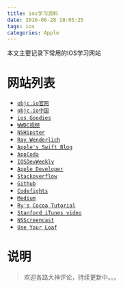 ```yaml
---
title: ios学习资料
date: 2016-06-28 18:05:25
tags: ios
categories: Apple
---
```


本文主要记录下常用的IOS学习网站  
<!--more-->

网站列表
===
* [`objc.io官网`](https://www.objc.io/issues/)
* [`objc.io中国`](http://www.objccn.io/)
* [`ios Goodies`](http://ios-goodies.com/)
* [`WWDC视频`](https://developer.apple.com/videos/)
* [`NSHipster`](http://nshipster.com/)
* [`Ray Wenderlich`](https://www.raywenderlich.com/tutorials)
* [`Apple's Swift Blog`](https://developer.apple.com/swift/blog/)
* [`AppCoda`](http://www.appcoda.com/)
* [`IOSDevWeekly`](http://iosdevweekly.com/)
* [`Apple Developer`](https://developer.apple.com/library/ios/navigation/)
* [`Stackoverflow`](http://stackoverflow.com/)
* [`Github`](https://github.com/)
* [`Codefights`](https://codefights.com/)
* [`Medium`](https://medium.com/)
* [`Ry's Cocoa Tutorial`](http://rypress.com/tutorials/objective-c/index/)
* [`Stanford iTunes video`](https://itunes.apple.com/us/course/developing-ios-8-apps-swift/id961180099/)
* [`NSScreencast`](http://nsscreencast.com/episodes/)
* [`Use Your Loaf`](https://useyourloaf.com/)

说明
===
>欢迎各路大神评论，持续更新中。。。
